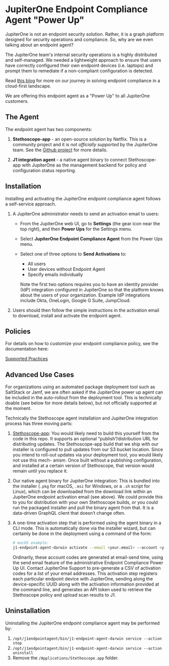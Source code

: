 # JupiterOne Endpoint Compliance Agent "Power Up"

JupiterOne is not an endpoint security solution. Rather, it is a graph platform
designed for security operations and compliance. So, why are we even talking
about an endpoint agent?

The JupiterOne team's internal security operations is a highly distributed and
self-managed. We needed a lightweight approach to ensure that users have
correctly configured their own endpoint devices (i.e. laptops) and prompt them
to remediate if a non-compliant configuration is detected.

Read [this blog][1] for more on our journey in solving endpoint compliance in a
cloud-first landscape.

We are offering this endpoint agent as a "Power Up" to all JupiterOne customers.

## The Agent

The endpoint agent has two components:

1. **Stethoscope-app** - an open-source solution by Netflix. This is a community
   project and it is _not officially supported_ by the JupiterOne team. See the
   [Github project][2] for more details.

1. **J1 integration agent** - a native agent binary to connect Stethoscope-app
   with JupiterOne as the management backend for policy and configuration status
   reporting.

## Installation

Installing and activating the JupiterOne endpoint compliance agent follows a
self-service approach.

1. A JupiterOne administrator needs to send an activation email to users:

   - From the JupiterOne web UI, go to **Settings** (the gear icon near the top
     right), and then **Power Ups** for the Settings menu.

   - Select **JupiterOne Endpoint Compliance Agent** from the Power Ups menu.

   - Select one of three options to **Send Activations** to:

     - All users
     - User devices without Endpoint Agent
     - Specify emails individually

     Note the first two options requires you to have an identity provider (IdP)
     integration configured in JupiterOne so that the platform knows about the
     users of your organization. Example IdP integrations include Okta, OneLogin,
     Google G Suite, JumpCloud.

1. Users should then follow the simple instructions in the activation email to
   download, install and activate the endpoint agent.

## Policies

For details on how to customize your endpoint compliance policy, see the
documentation here:

<a href="https://github.com/Netflix-Skunkworks/stethoscope-app/blob/master/docs/POLICIES.md#supported-practices" target="_blank">Supported Practices</a>

## Advanced Use Cases

For organizations using an automated package deployment tool such as SaltStack or
Jamf, we are often asked if the JupiterOne power up agent can be included in the
auto-rollout from the deployment tool. This is technically doable (see below for
more details below), but not officially supported at the moment.

Technically the Stethoscope agent installation and JupiterOne integration
process has three moving parts:

1. [Stethoscope-app][2]: You would likely need to build this yourself from the
   code in this repo. It supports an optional “publish”/distribution URL for
   distributing updates. The Stethoscope-app build that we ship with our installer
   is configured to pull updates from our S3 bucket location. Since you intend to
   roll-out updates via your deployment tool, you would likely not use this mech-
   anism. Once built without a publishing configuration, and installed at a certain
   version of Stethoscope, that version would remain until you replace it.

1. Our native agent binary for JupiterOne integration: This is bundled into the
   installer (`.pkg` for macOS, `.msi` for Windows, or a `.sh` script for Linux),
   which can be downloaded from the download link within an JupiterOne endpoint
   activation email (see above). We could provide this to you for distribution
   with your own Stethoscope builds, or you could run the packaged installer and
   pull the binary agent from that. It is a data-driven GraphQL client that
   doesn’t change often.

1. A one-time activation step that is performed using the agent binary in a CLI
   mode. This is automatically done via the installer wizard, but can certainly
   be done in the deployment using a command of the form:

   ```bash
   # macOS example:
   j1-endpoint-agent-darwin activate --email <your.email> --account <your J1 account name> --code <one-time-use activation code>
   ```

   Ordinarily, these account codes are generated at email-send time, using the
   send email feature of the administrative Endpoint Compliance Power Up UI.
   Contact JupiterOne Support to pre-generate a CSV of activation codes for a
   list of your email addresses. This activation step registers each particular
   endpoint device with JupiterOne, sending along the device-specific UUID along
   with the activation information provided at the command line, and generates
   an API token used to retrieve the Stethoscope policy and upload scan results
   to J1.

## Uninstallation

Uninstalling the JupiterOne endpoint compliance agent may be performed by:

1. `/opt/j1endpointagent/bin/j1-endpoint-agent-darwin service --action stop`
1. `/opt/j1endpointagent/bin/j1-endpoint-agent-darwin service --action uninstall`
1. Remove the `/Applications/Stethoscope.app` folder.

[1]: https://jupiterone.com/blog/solving-for-endpoint-compliance-in-a-cloud-first-landscape/
[2]: https://github.com/Netflix-Skunkworks/stethoscope-app/
